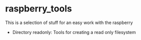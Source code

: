 # raspberry_tools
This is a selection of stuff for an easy work with the raspberry

* Directory readonly: Tools for creating a read only filesystem
